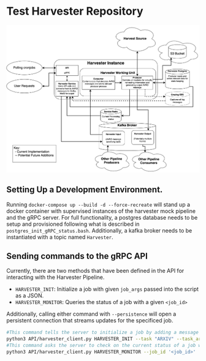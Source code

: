 # Test Harvester Repository

![Harvester Pipeline Flowchart](README_assets/Harvester_implementation.png?raw=true "Harvester Pipeline Flowchart")

## Setting Up a Development Environment.
Running `docker-compose up --build -d --force-recreate` will stand up a docker container with supervised instances of the harvester mock pipeline and the gRPC server. For full functionality, a postgres database needs to be setup and provisioned following what is described in `postgres_init_gRPC_status.bash`. Additionally, a kafka broker needs to be instantiated with a topic named `Harvester`.

## Sending commands to the gRPC API

Currently, there are two methods that have been defined in the API for interacting with the Harvester Pipeline. 
- `HARVESTER_INIT`: Initialize a job with given `job_args` passed into the script as a JSON.
- `HARVESTER_MONITOR`: Queries the status of a job with a given `<job_id>`

Additionally, calling either command with `--persistence` will open a persistent connection that streams updates for the specificed job.

```bash
#This command tells the server to initialize a job by adding a message to the Harvester Topic
python3 API/harvester_client.py HARVESTER_INIT --task "ARXIV" --task_args '{"harvest_type": "metadata", "daterange": "YYYY-MM-DD"}'
#This command asks the server to check on the current status of a job with <job_id>
python3 API/harvester_client.py HARVESTER_MONITOR --job_id '<job_id>'
```